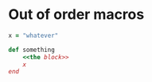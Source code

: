# Out of order macros
<!-- :Tangle(ruby) <the block> -->
```ruby
x = "whatever"
```

<!-- :Tangle(ruby) <^> output.rb -->
```ruby
def something
    <<the block>>
    x
end
```

